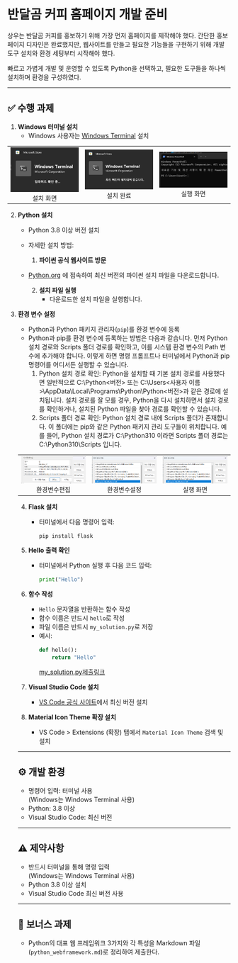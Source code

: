 # 반달곰 커피 홈페이지 개발 준비

상우는 반달곰 커피를 홍보하기 위해 가장 먼저 홈페이지를 제작해야 했다. 간단한 홍보 페이지 디자인은 완료했지만, 웹사이트를 만들고 필요한 기능들을 구현하기 위해 개발 도구 설치와 환경 세팅부터 시작해야 했다.

빠르고 가볍게 개발 및 운영할 수 있도록 Python을 선택하고, 필요한 도구들을 하나씩 설치하며 환경을 구성하였다.

---

## ✅ 수행 과제

1. **Windows 터미널 설치**
   - Windows 사용자는 [Windows Terminal](https://apps.microsoft.com/store/detail/windows-terminal/9N0DX20HK701) 설치
<table>
  <tr>
    <td align="center">
      <img src="./img/Terminal1.png" width="300" alt="Windows Terminal 설치 화면"><br>
      설치 화면
    </td>
    <td align="center">
      <img src="./img/Terminal2.png" width="300" alt="Windows Terminal 설치 완료"><br>
      설치 완료
    </td>
    <td align="center">
      <img src="./img/Terminal3.png" width="300" alt="Windows Terminal 실행 화면"><br>
      실행 화면
    </td>
  </tr>
</table>


2. **Python 설치**
   - Python 3.8 이상 버전 설치
   - 자세한 설치 방법:
      1. **파이썬 공식 웹사이트 방문**
   - [Python.org](https://www.python.org/) 에 접속하여 최신 버전의 파이썬 설치 파일을 다운로드합니다.

      2. **설치 파일 실행**
         - 다운로드한 설치 파일을 실행합니다.

3. **환경 변수 설정**
   - Python과 Python 패키지 관리자(`pip`)를 환경 변수에 등록
   - Python과 pip를 환경 변수에 등록하는 방법은 다음과 같습니다. 먼저 Python 설치 경로와 Scripts 폴더 경로를 확인하고, 이를 시스템 환경 변수의 Path 변수에 추가해야 합니다. 이렇게 하면 명령 프롬프트나 터미널에서 Python과 pip 명령어를 어디서든 실행할 수 있습니다. 
      1. Python 설치 경로 확인:
         Python을 설치할 때 기본 설치 경로를 사용했다면 일반적으로 C:\Python<버전> 또는 C:\Users\<사용자 이름>\AppData\Local\Programs\Python\Python<버전>과 같은 경로에 설치됩니다.
         설치 경로를 잘 모를 경우, Python을 다시 설치하면서 설치 경로를 확인하거나, 설치된 Python 파일을 찾아 경로를 확인할 수 있습니다. 
      2. Scripts 폴더 경로 확인: 
         Python 설치 경로 내에 Scripts 폴더가 존재합니다. 이 폴더에는 pip와 같은 Python 패키지 관리 도구들이 위치합니다.
         예를 들어, Python 설치 경로가 C:\Python310 이라면 Scripts 폴더 경로는 C:\Python310\Scripts 입니다. 
   <table>
  <tr>
    <td align="center">
      <img src="./img/환경변수1.png" width="300" alt="Windows Terminal 설치 화면"><br>
      환경변수편집
    </td>
    <td align="center">
      <img src="./img/환경변수2.png" width="300" alt="Windows Terminal 설치 완료"><br>
      환경변수설정
    </td>
    <td align="center">
      <img src="./img/환경변수2.png" width="300" alt="Windows Terminal 실행 화면"><br>
      실행 화면
    </td>
  </tr>
</table>

4. **Flask 설치**
   - 터미널에서 다음 명령어 입력:
     ```bash
     pip install flask
     ```
5. **Hello 출력 확인**
   - 터미널에서 Python 실행 후 다음 코드 입력:
     ```python
     print("Hello")
     ```
6. **함수 작성**
   - `Hello` 문자열을 반환하는 함수 작성
   - 함수 이름은 반드시 `hello`로 작성
   - 파일 이름은 반드시 `my_solution.py`로 저장
   - 예시:
     ```python
     def hello():
         return "Hello"
     ```
     [my_solution.py제출링크](https://github.com/nttkor/Codyssey/blob/main/%EA%B3%BC%EC%A0%9501_%EC%84%B8%EA%B3%84%EC%A0%81%EC%9D%B8%EB%B8%8C%EB%9E%9C%EB%93%9C%EB%B0%98%EB%8B%AC%EA%B3%B0%EC%BB%A4%ED%94%BC/%EB%AC%B8%EC%A0%9C_1_%EB%B0%98%EB%8B%AC%EA%B3%B0%EC%BB%A4%ED%94%BC%EC%9D%98%EC%8B%9C%EC%9E%91/my_solution.py)

7. **Visual Studio Code 설치**
   - [VS Code 공식 사이트](https://code.visualstudio.com/)에서 최신 버전 설치
8. **Material Icon Theme 확장 설치**
   - VS Code > Extensions (확장) 탭에서 `Material Icon Theme` 검색 및 설치

---

## ⚙ 개발 환경

- 명령어 입력: 터미널 사용  
  (Windows는 Windows Terminal 사용)
- Python: 3.8 이상
- Visual Studio Code: 최신 버전

---

## ⚠ 제약사항

- 반드시 터미널을 통해 명령 입력  
  (Windows는 Windows Terminal 사용)
- Python 3.8 이상 설치
- Visual Studio Code 최신 버전 사용

---

## 🎁 보너스 과제

- Python의 대표 웹 프레임워크 3가지와 각 특성을 Markdown 파일(`python_webframework.md`)로 정리하여 제출한다.

